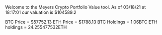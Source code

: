 Welcome to the Meyers Crypto Portfolio Value tool. 
As of 03/18/21 at 18:17:01 our valuation is $104589.2 

BTC Price = $57752.13
 ETH Price = $1788.13
BTC Holdings = 1.06BTC
 ETH holdings = 24.255477532ETH 
